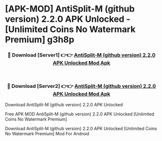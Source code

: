 # [APK-MOD] AntiSplit-M (github version) 2.2.0 APK Unlocked - [Unlimited Coins No Watermark Premium] g3h8p



<div align="center">
<h3>🔴 Download [Server1] 👉👉 <a href="https://momento.my/?title=AntiSplit-M_(github_version)_2.2.0_APK_Unlocked">AntiSplit-M (github version) 2.2.0 APK Unlocked Mod Apk</a></h3><br>

<h3>🔴 Download [Server2] 👉👉 <a href="https://momento.my/?title=AntiSplit-M_(github_version)_2.2.0_APK_Unlocked">AntiSplit-M (github version) 2.2.0 APK Unlocked Mod Apk</a></h3>
</div>



Download AntiSplit-M (github version) 2.2.0 APK Unlocked 

Free APK MOD AntiSplit-M (github version) 2.2.0 APK Unlocked [Unlimited Coins No Watermark Premium]

Download AntiSplit-M (github version) 2.2.0 APK Unlocked [Unlimited Coins No Watermark Premium] Mod For Android
